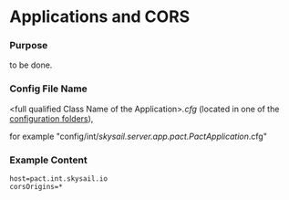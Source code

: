 # Applications and CORS

### Purpose

to be done.

### Config File Name

&lt;full qualified Class Name of the Application&gt;_.cfg_ \(located in one of the [configuration folders](/configuration.md)\), 

for example "config/int/_skysail.server.app.pact.PactApplication_.cfg"

### Example Content

```
host=pact.int.skysail.io
corsOrigins=*
```



